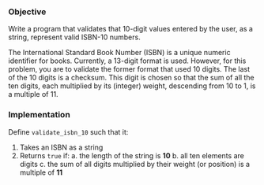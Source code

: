 ### Objective

Write a program that validates that 10-digit values entered by the user, as a string, represent valid ISBN-10 numbers.

The International Standard Book Number (ISBN) is a unique numeric identifier for books. Currently, a 13-digit format is used. However, for this problem, you are to validate the former format that used 10 digits. The last of the 10 digits is a checksum. This digit is chosen so that the sum of all the ten digits, each multiplied by its (integer) weight, descending from 10 to 1, is a multiple of 11.

### Implementation
Define `validate_isbn_10` such that it:
1. Takes an ISBN as a string
2. Returns `true` if:
   a. the length of the string is **10**
   b. all ten elements are digits
   c. the sum of all digits multiplied by their weight (or position) is a multiple of **11**

